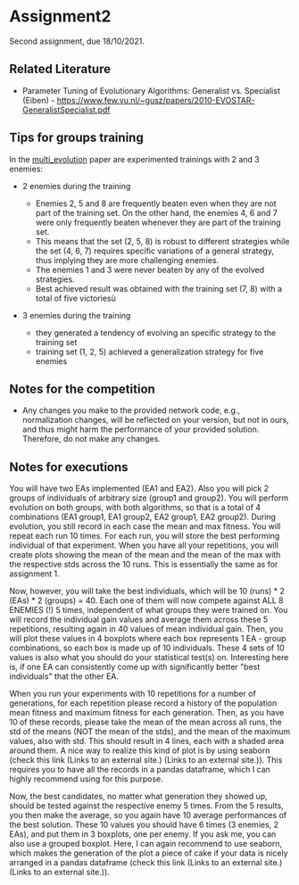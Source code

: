 # Assignment2
Second assignment, due 18/10/2021.

## Related Literature
- Parameter Tuning of Evolutionary Algorithms: Generalist vs. Specialist (Eiben) - https://www.few.vu.nl/~gusz/papers/2010-EVOSTAR-GeneralistSpecialist.pdf

## Tips for groups training
In the [multi_evolution](https://github.com/karinemiras/evoman_framework/blob/master/multi_evolution.pdf) paper are experimented trainings with 2 and 3 enemies:
- 2 enemies during the training
    - Enemies 2, 5 and 8 are frequently beaten even when they are not part of the training set. On
    the other hand, the enemies 4, 6 and 7 were only frequently
    beaten whenever they are part of the training set.
    - This means
    that the set (2, 5, 8) is robust to different strategies while the
    set (4, 6, 7) requires specific variations of a general strategy,
    thus implying they are more challenging enemies.
    - The enemies 1 and 3 were never beaten by any of the evolved
    strategies.
    - Best achieved result was obtained with the training set (7, 8) with a total of five victoriesù
    
- 3 enemies during the training
    - they generated a tendency of evolving an specific strategy to the training set
    - training set (1, 2, 5) achieved a generalization strategy for five enemies
  
## Notes for the competition
- Any changes you make to the provided network code, e.g., normalization changes, will be reflected on your version, but not in ours, and thus might harm the performance of your provided solution. Therefore, do not make any changes.

## Notes for executions
You will have two EAs implemented (EA1 and EA2). 
Also you will pick 2 groups of individuals of arbitrary size (group1 and group2). You will perform evolution on both groups, with both algorithms, so that is a total of 4 combinations (EA1 group1, EA1 group2, EA2 group1, EA2 group2). During evolution, you still record in each case the mean and max fitness. You will repeat each run 10 times. For each run, you will store the best performing individual of that experiment. When you have all your repetitions, you will create plots showing the mean of the mean and the mean of the max with the respective stds across the 10 runs. This is essentially the same as for assignment 1.

Now, however, you will take the best individuals, which will be 10 (runs) * 2 (EAs) * 2 (groups) = 40. Each one of them will now compete against ALL 8 ENEMIES (!) 5 times, independent of what groups they were trained on. You will record the individual gain values and average them across these 5 repetitions, resulting again in 40 values of mean individual gain. Then, you will plot these values in 4 boxplots where each box represents 1 EA - group combinations, so each box is made up of 10 individuals. These 4 sets of 10 values is also what you should do your statistical test(s) on. Interesting here is, if one EA can consistently come up with significantly better "best individuals" that the other EA.

When you run your experiments with 10 repetitions for a number of generations, for each repetition please record a history of the population mean fitness and maximum fitness for each generation. Then, as you have 10 of these records, please take the mean of the mean across all runs, the std of the means (NOT the mean of the stds), and the mean of the maximum values, also with std. This should result in 4 lines, each with a shaded area around them. A nice way to realize this kind of plot is by using seaborn (check this link (Links to an external site.) (Links to an external site.)). This requires you to have all the records in a pandas dataframe, which I can highly recommend using for this purpose.

Now, the best candidates, no matter what generation they showed up, should be tested against the respective enemy 5 times.  From the 5 results, you then make the average, so you again have 10 average performances of the best solution. These 10 values you should have 6 times (3 enemies, 2 EAs), and put them in 3 boxplots, one per enemy. If you ask me, you can also use a grouped boxplot. Here, I can again recommend to use seaborn, which makes the generation of the plot a piece of cake if your data is nicely arranged in a pandas dataframe (check this link (Links to an external site.) (Links to an external site.)).
